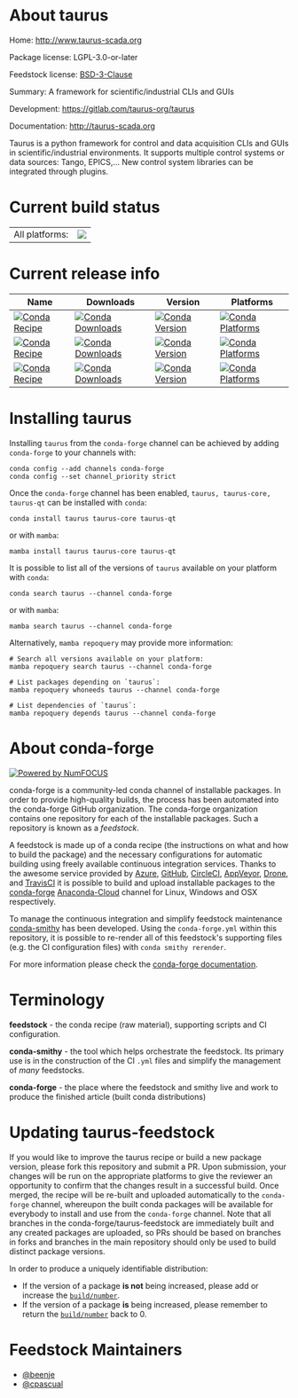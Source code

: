 About taurus
============

Home: http://www.taurus-scada.org

Package license: LGPL-3.0-or-later

Feedstock license: [BSD-3-Clause](https://github.com/conda-forge/taurus-feedstock/blob/main/LICENSE.txt)

Summary: A framework for scientific/industrial CLIs and GUIs

Development: https://gitlab.com/taurus-org/taurus

Documentation: http://taurus-scada.org

Taurus is a python framework for control and data
acquisition CLIs and GUIs in scientific/industrial environments.
It supports multiple control systems or data sources: Tango, EPICS,...
New control system libraries can be integrated through plugins.


Current build status
====================


<table><tr><td>All platforms:</td>
    <td>
      <a href="https://dev.azure.com/conda-forge/feedstock-builds/_build/latest?definitionId=11717&branchName=main">
        <img src="https://dev.azure.com/conda-forge/feedstock-builds/_apis/build/status/taurus-feedstock?branchName=main">
      </a>
    </td>
  </tr>
</table>

Current release info
====================

| Name | Downloads | Version | Platforms |
| --- | --- | --- | --- |
| [![Conda Recipe](https://img.shields.io/badge/recipe-taurus-green.svg)](https://anaconda.org/conda-forge/taurus) | [![Conda Downloads](https://img.shields.io/conda/dn/conda-forge/taurus.svg)](https://anaconda.org/conda-forge/taurus) | [![Conda Version](https://img.shields.io/conda/vn/conda-forge/taurus.svg)](https://anaconda.org/conda-forge/taurus) | [![Conda Platforms](https://img.shields.io/conda/pn/conda-forge/taurus.svg)](https://anaconda.org/conda-forge/taurus) |
| [![Conda Recipe](https://img.shields.io/badge/recipe-taurus--core-green.svg)](https://anaconda.org/conda-forge/taurus-core) | [![Conda Downloads](https://img.shields.io/conda/dn/conda-forge/taurus-core.svg)](https://anaconda.org/conda-forge/taurus-core) | [![Conda Version](https://img.shields.io/conda/vn/conda-forge/taurus-core.svg)](https://anaconda.org/conda-forge/taurus-core) | [![Conda Platforms](https://img.shields.io/conda/pn/conda-forge/taurus-core.svg)](https://anaconda.org/conda-forge/taurus-core) |
| [![Conda Recipe](https://img.shields.io/badge/recipe-taurus--qt-green.svg)](https://anaconda.org/conda-forge/taurus-qt) | [![Conda Downloads](https://img.shields.io/conda/dn/conda-forge/taurus-qt.svg)](https://anaconda.org/conda-forge/taurus-qt) | [![Conda Version](https://img.shields.io/conda/vn/conda-forge/taurus-qt.svg)](https://anaconda.org/conda-forge/taurus-qt) | [![Conda Platforms](https://img.shields.io/conda/pn/conda-forge/taurus-qt.svg)](https://anaconda.org/conda-forge/taurus-qt) |

Installing taurus
=================

Installing `taurus` from the `conda-forge` channel can be achieved by adding `conda-forge` to your channels with:

```
conda config --add channels conda-forge
conda config --set channel_priority strict
```

Once the `conda-forge` channel has been enabled, `taurus, taurus-core, taurus-qt` can be installed with `conda`:

```
conda install taurus taurus-core taurus-qt
```

or with `mamba`:

```
mamba install taurus taurus-core taurus-qt
```

It is possible to list all of the versions of `taurus` available on your platform with `conda`:

```
conda search taurus --channel conda-forge
```

or with `mamba`:

```
mamba search taurus --channel conda-forge
```

Alternatively, `mamba repoquery` may provide more information:

```
# Search all versions available on your platform:
mamba repoquery search taurus --channel conda-forge

# List packages depending on `taurus`:
mamba repoquery whoneeds taurus --channel conda-forge

# List dependencies of `taurus`:
mamba repoquery depends taurus --channel conda-forge
```


About conda-forge
=================

[![Powered by
NumFOCUS](https://img.shields.io/badge/powered%20by-NumFOCUS-orange.svg?style=flat&colorA=E1523D&colorB=007D8A)](https://numfocus.org)

conda-forge is a community-led conda channel of installable packages.
In order to provide high-quality builds, the process has been automated into the
conda-forge GitHub organization. The conda-forge organization contains one repository
for each of the installable packages. Such a repository is known as a *feedstock*.

A feedstock is made up of a conda recipe (the instructions on what and how to build
the package) and the necessary configurations for automatic building using freely
available continuous integration services. Thanks to the awesome service provided by
[Azure](https://azure.microsoft.com/en-us/services/devops/), [GitHub](https://github.com/),
[CircleCI](https://circleci.com/), [AppVeyor](https://www.appveyor.com/),
[Drone](https://cloud.drone.io/welcome), and [TravisCI](https://travis-ci.com/)
it is possible to build and upload installable packages to the
[conda-forge](https://anaconda.org/conda-forge) [Anaconda-Cloud](https://anaconda.org/)
channel for Linux, Windows and OSX respectively.

To manage the continuous integration and simplify feedstock maintenance
[conda-smithy](https://github.com/conda-forge/conda-smithy) has been developed.
Using the ``conda-forge.yml`` within this repository, it is possible to re-render all of
this feedstock's supporting files (e.g. the CI configuration files) with ``conda smithy rerender``.

For more information please check the [conda-forge documentation](https://conda-forge.org/docs/).

Terminology
===========

**feedstock** - the conda recipe (raw material), supporting scripts and CI configuration.

**conda-smithy** - the tool which helps orchestrate the feedstock.
                   Its primary use is in the construction of the CI ``.yml`` files
                   and simplify the management of *many* feedstocks.

**conda-forge** - the place where the feedstock and smithy live and work to
                  produce the finished article (built conda distributions)


Updating taurus-feedstock
=========================

If you would like to improve the taurus recipe or build a new
package version, please fork this repository and submit a PR. Upon submission,
your changes will be run on the appropriate platforms to give the reviewer an
opportunity to confirm that the changes result in a successful build. Once
merged, the recipe will be re-built and uploaded automatically to the
`conda-forge` channel, whereupon the built conda packages will be available for
everybody to install and use from the `conda-forge` channel.
Note that all branches in the conda-forge/taurus-feedstock are
immediately built and any created packages are uploaded, so PRs should be based
on branches in forks and branches in the main repository should only be used to
build distinct package versions.

In order to produce a uniquely identifiable distribution:
 * If the version of a package **is not** being increased, please add or increase
   the [``build/number``](https://docs.conda.io/projects/conda-build/en/latest/resources/define-metadata.html#build-number-and-string).
 * If the version of a package **is** being increased, please remember to return
   the [``build/number``](https://docs.conda.io/projects/conda-build/en/latest/resources/define-metadata.html#build-number-and-string)
   back to 0.

Feedstock Maintainers
=====================

* [@beenje](https://github.com/beenje/)
* [@cpascual](https://github.com/cpascual/)


